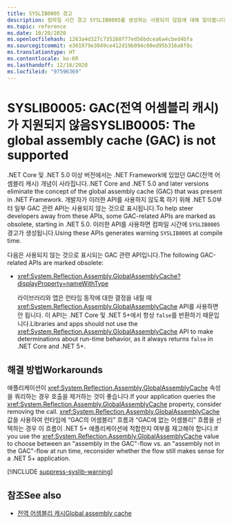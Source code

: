 ```yaml
---
title: SYSLIB0005 경고
description: 컴파일 시간 경고 SYSLIB0005를 생성하는 사용되지 않음에 대해 알아봅니다.
ms.topic: reference
ms.date: 10/20/2020
ms.openlocfilehash: 1263a4d327c735268f77ed56bdcea6a4cbed4bfa
ms.sourcegitcommit: e301979e3049ce412d19b094c60ed95b316a8f8c
ms.translationtype: HT
ms.contentlocale: ko-KR
ms.lasthandoff: 12/16/2020
ms.locfileid: "97596369"
---
```

# <a name="syslib0005-the-global-assembly-cache-gac-is-not-supported"></a><span data-ttu-id="26da6-103">SYSLIB0005: GAC(전역 어셈블리 캐시)가 지원되지 않음</span><span class="sxs-lookup"><span data-stu-id="26da6-103">SYSLIB0005: The global assembly cache (GAC) is not supported</span></span>

<span data-ttu-id="26da6-104">.NET Core 및 .NET 5.0 이상 버전에서는 .NET Framework에 있었던 GAC(전역 어셈블리 캐시) 개념이 사라집니다.</span><span class="sxs-lookup"><span data-stu-id="26da6-104">.NET Core and .NET 5.0 and later versions eliminate the concept of the global assembly cache (GAC) that was present in .NET Framework.</span></span> <span data-ttu-id="26da6-105">개발자가 이러한 API를 사용하지 않도록 하기 위해 .NET 5.0부터 일부 GAC 관련 API는 사용되지 않는 것으로 표시됩니다.</span><span class="sxs-lookup"><span data-stu-id="26da6-105">To help steer developers away from these APIs, some GAC-related APIs are marked as obsolete, starting in .NET 5.0.</span></span> <span data-ttu-id="26da6-106">이러한 API를 사용하면 컴파일 시간에 `SYSLIB0005` 경고가 생성됩니다.</span><span class="sxs-lookup"><span data-stu-id="26da6-106">Using these APIs generates warning `SYSLIB0005` at compile time.</span></span>

<span data-ttu-id="26da6-107">다음은 사용되지 않는 것으로 표시되는 GAC 관련 API입니다.</span><span class="sxs-lookup"><span data-stu-id="26da6-107">The following GAC-related APIs are marked obsolete:</span></span>

- <xref:System.Reflection.Assembly.GlobalAssemblyCache?displayProperty=nameWithType>

  <span data-ttu-id="26da6-108">라이브러리와 앱은 런타임 동작에 대한 결정을 내릴 때 <xref:System.Reflection.Assembly.GlobalAssemblyCache> API를 사용하면 안 됩니다. 이 API는 .NET Core 및 .NET 5+에서 항상 `false`를 반환하기 때문입니다.</span><span class="sxs-lookup"><span data-stu-id="26da6-108">Libraries and apps should not use the <xref:System.Reflection.Assembly.GlobalAssemblyCache> API to make determinations about run-time behavior, as it always returns `false` in .NET Core and .NET 5+.</span></span>

## <a name="workarounds"></a><span data-ttu-id="26da6-109">해결 방법</span><span class="sxs-lookup"><span data-stu-id="26da6-109">Workarounds</span></span>

<span data-ttu-id="26da6-110">애플리케이션이 <xref:System.Reflection.Assembly.GlobalAssemblyCache> 속성을 쿼리하는 경우 호출을 제거하는 것이 좋습니다.</span><span class="sxs-lookup"><span data-stu-id="26da6-110">If your application queries the <xref:System.Reflection.Assembly.GlobalAssemblyCache> property, consider removing the call.</span></span> <span data-ttu-id="26da6-111"><xref:System.Reflection.Assembly.GlobalAssemblyCache> 값을 사용하여 런타임에 “GAC의 어셈블리” 흐름과 “GAC에 없는 어셈블리” 흐름을 선택하는 경우 이 흐름이 .NET 5+ 애플리케이션에 적합한지 여부를 재고해야 합니다.</span><span class="sxs-lookup"><span data-stu-id="26da6-111">If you use the <xref:System.Reflection.Assembly.GlobalAssemblyCache> value to choose between an "assembly in the GAC"-flow vs. an "assembly not in the GAC"-flow at run time, reconsider whether the flow still makes sense for a .NET 5+ application.</span></span>

[!INCLUDE [suppress-syslib-warning](../../../../includes/suppress-syslib-warning.md)]

## <a name="see-also"></a><span data-ttu-id="26da6-112">참조</span><span class="sxs-lookup"><span data-stu-id="26da6-112">See also</span></span>

- [<span data-ttu-id="26da6-113">전역 어셈블리 캐시</span><span class="sxs-lookup"><span data-stu-id="26da6-113">Global assembly cache</span></span>](../../../framework/app-domains/gac.md)
